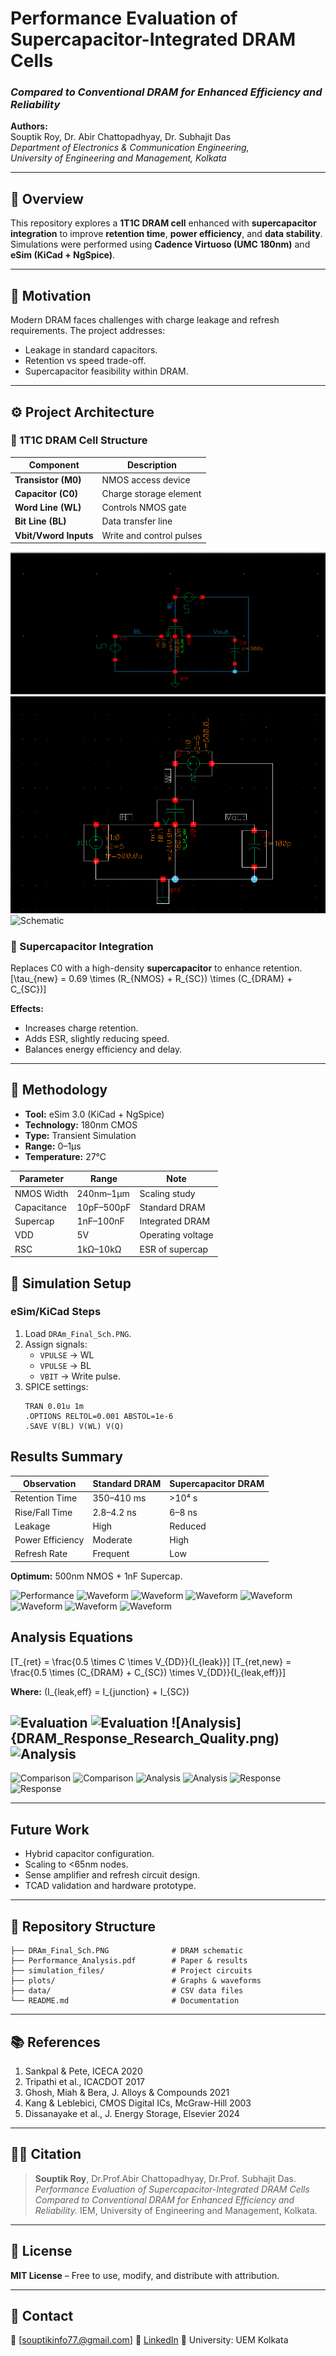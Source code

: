 # Performance Evaluation of Supercapacitor-Integrated DRAM Cells  
### *Compared to Conventional DRAM for Enhanced Efficiency and Reliability*  

**Authors:**  
Souptik Roy, Dr. Abir Chattopadhyay, Dr. Subhajit Das  
*Department of Electronics & Communication Engineering,  
University of Engineering and Management, Kolkata*  

---

## 📘 Overview  
This repository explores a **1T1C DRAM cell** enhanced with **supercapacitor integration** to improve **retention time**, **power efficiency**, and **data stability**.  
Simulations were performed using **Cadence Virtuoso (UMC 180nm)** and **eSim (KiCad + NgSpice)**.  

---

## 🧩 Motivation  
Modern DRAM faces challenges with charge leakage and refresh requirements. The project addresses:  
- Leakage in standard capacitors.  
- Retention vs speed trade-off.  
- Supercapacitor feasibility within DRAM.  

---

## ⚙️ Project Architecture  
### 🧱 1T1C DRAM Cell Structure  
| Component | Description |
|------------|--------------|
| **Transistor (M0)** | NMOS access device |
| **Capacitor (C0)** | Charge storage element |
| **Word Line (WL)** | Controls NMOS gate |
| **Bit Line (BL)** | Data transfer line |
| **Vbit/Vword Inputs** | Write and control pulses |

![Schematic](DRAm_Final_Sch.PNG)
![Schematic](DRAM_Sch_img.png)
![Schematic](Sch_.jpg)


### 🧠 Supercapacitor Integration  
Replaces C0 with a high-density **supercapacitor** to enhance retention.  
\[\tau_{new} = 0.69 \times (R_{NMOS} + R_{SC}) \times (C_{DRAM} + C_{SC})\]

**Effects:**  
- Increases charge retention.  
- Adds ESR, slightly reducing speed.  
- Balances energy efficiency and delay.  

---

## 🧪 Methodology  
- **Tool:** eSim 3.0 (KiCad + NgSpice)  
- **Technology:** 180nm CMOS  
- **Type:** Transient Simulation  
- **Range:** 0–1µs  
- **Temperature:** 27°C  

| Parameter | Range | Note |
|------------|--------|------|
| NMOS Width | 240nm–1µm | Scaling study |
| Capacitance | 10pF–500pF | Standard DRAM |
| Supercap | 1nF–100nF | Integrated DRAM |
| VDD | 5V | Operating voltage |
| RSC | 1kΩ–10kΩ | ESR of supercap |


## 🧰 Simulation Setup  
### eSim/KiCad Steps  
1. Load `DRAm_Final_Sch.PNG`.  
2. Assign signals:
   - `VPULSE` → WL  
   - `VPULSE` → BL  
   - `VBIT` → Write pulse.  
3. SPICE settings:  
   ```text
   TRAN 0.01u 1m
   .OPTIONS RELTOL=0.001 ABSTOL=1e-6
   .SAVE V(BL) V(WL) V(Q)

## Results Summary

| Observation      | Standard DRAM | Supercapacitor DRAM |
| ---------------- | ------------- | ------------------- |
| Retention Time   | 350–410 ms    | >10⁴ s              |
| Rise/Fall Time   | 2.8–4.2 ns    | 6–8 ns              |
| Leakage          | High          | Reduced             |
| Power Efficiency | Moderate      | High                |
| Refresh Rate     | Frequent      | Low                 |

**Optimum:** 500nm NMOS + 1nF Supercap.

![Performance](test1.png)
![Waveform](Test4.PNG)
![Waveform](Test6.PNG)
![Waveform](Test7.PNG)
![Waveform](Test8.PNG)
![Waveform](Test9.PNG)
![Waveform](Test10.PNG)
![Waveform](Test11.PNG)

##  Analysis Equations

[T_{ret} = \frac{0.5 \times C \times V_{DD}}{I_{leak}}]
[T_{ret,new} = \frac{0.5 \times (C_{DRAM} + C_{SC}) \times V_{DD}}{I_{leak,eff}}]

**Where:** (I_{leak,eff} = I_{junction} + I_{SC})

![Evaluation](RiseTime_FallTime.png)
![Evaluation](DRAM_Response_Analysis.png)
![Analysis]{DRAM_Response_Research_Quality.png)
![Analysis](DRAM_Response_Times.png)
---

![Comparison](SuperCap_Com1.png)
![Comparison](SuperCap_Com2.png)
![Analysis](SuperCap_Performance.png)
![Analysis](dram_supercap_performance.png)
![Response](dram_theoritical_response.png)
![Response](spaced_dram_comparison.png)

---

## Future Work

* Hybrid capacitor configuration.
* Scaling to <65nm nodes.
* Sense amplifier and refresh circuit design.
* TCAD validation and hardware prototype.

---

## 📂 Repository Structure

```
├── DRAm_Final_Sch.PNG              # DRAM schematic
├── Performance_Analysis.pdf        # Paper & results
├── simulation_files/               # Project circuits
├── plots/                          # Graphs & waveforms
├── data/                           # CSV data files
└── README.md                       # Documentation
```

---

## 📚 References

1. Sankpal & Pete, ICECA 2020
2. Tripathi et al., ICACDOT 2017
3. Ghosh, Miah & Bera, J. Alloys & Compounds 2021
4. Kang & Leblebici, CMOS Digital ICs, McGraw-Hill 2003
5. Dissanayake et al., J. Energy Storage, Elsevier 2024

---

## 🧑‍💻 Citation

> **Souptik Roy**, Dr.Prof.Abir Chattopadhyay, Dr.Prof. Subhajit Das.
> *Performance Evaluation of Supercapacitor-Integrated DRAM Cells Compared to Conventional DRAM for Enhanced Efficiency and Reliability.*
> IEM, University of Engineering and Management, Kolkata.

---

## 🧾 License

**MIT License** – Free to use, modify, and distribute with attribution.

---

## 💬 Contact

📧 [souptikinfo77.@gmail.com]
🔗 [LinkedIn](https://www.linkedin.com)
🏫 University: UEM Kolkata

```
```
